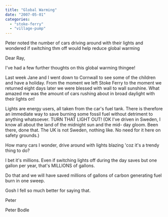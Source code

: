 ```yaml
---
title: "Global Warming"
date: "2007-05-01"
categories: 
  - "stoke-ferry"
  - "village-pump"
---
```


Peter noted the number of cars driving around with their lights and wondered if switching thm off would help reduce global warming

Dear Ray,

I've had a few further thoughts on this global warming thingee!

Last week Jane and I went down to Cornwall to see some of the children and have a holiday. From the moment we left Stoke Ferry to the moment we returned eight days later we were blessed with wall to wall sunshine. What amazed me was the amount of cars rushing about in broad daylight with their lights on!

Lights are energy users, all taken from the car's fuel tank. There is therefore an immediate way to save burning some fossil fuel without detriment to anything whatsoever. TURN THAT LIGHT OUT! (OK I've driven in Sweden, I know all about the land of the midnight sun and the mid- day gloom. Been there, done that. The UK is not Sweden, nothing like. No need for it here on safety grounds.)

How many cars I wonder, drive around with lights blazing 'coz it's a trendy thing to do?

I bet it's millions. Even if switching lights off during the day saves but one gallon per year, that's MILLIONS of gallons.

Do that and we will have saved millions of gallons of carbon generating fuel burn in one sweep.

Gosh I fell so much better for saying that.

Peter

Peter Bodle
